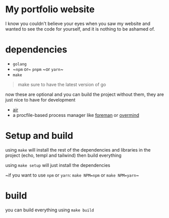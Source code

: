 # My portfolio website
I know you couldn't believe your eyes when you saw my website and wanted to see the
code for yourself, and it is nothing to be ashamed of.

# dependencies
- `golang`
- ~`npm` or~ `pnpm` ~or `yarn`~
- `make`

> make sure to have the latest version of go

now these are optional and you can build the project without them, they are just nice
to have for development
- [air](https://github.com/air-verse/air) 
- a procfile-based process manager like [foreman](https://github.com/ddollar/foreman)
or [overmind](https://github.com/DarthSim/overmind) 

# Setup and build
using `make` will install the rest of the dependencies and libraries in the
project (echo, templ and tailwind) then build everything

using `make setup` will just install the dependencies

~if you want to use `npm` or `yarn`:
`make NPM=npm` or `make NPM=yarn`~

# build
you can build everything using `make build`

